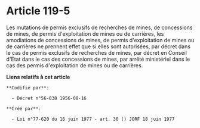 # Article 119-5

Les mutations de permis exclusifs de recherches de mines, de concessions de mines, de permis d'exploitation de mines ou de
carrières, les amodiations de concessions de mines, de permis d'exploitation de mines ou de carrières ne prennent effet que
si elles sont autorisées, par décret dans le cas de permis exclusifs de recherches de mines, par décret en Conseil d'Etat
dans le cas des concessions de mines, par arrêté ministériel dans le cas des permis d'exploitation de mines ou de carrières.

**Liens relatifs à cet article**

	**Codifié par**:

	  - Décret n°56-838 1956-08-16

	**Créé par**:

	  - Loi n°77-620 du 16 juin 1977 - art. 30 () JORF 18 juin 1977

